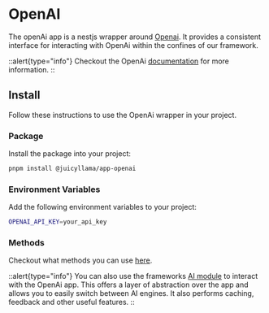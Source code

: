 # OpenAI

The openAi app is a nestjs wrapper around [Openai](https://openai.com). It provides a consistent interface for interacting with OpenAi within the confines of our framework.

::alert{type="info"}
Checkout the OpenAi [documentation](https://platform.openai.com/docs/introduction) for more information.
::

## Install

Follow these instructions to use the OpenAi wrapper in your project.

### Package

Install the package into your project:

```bash
pnpm install @juicyllama/app-openai
```

### Environment Variables

Add the following environment variables to your project:

```bash
OPENAI_API_KEY=your_api_key
```

### Methods

Checkout what methods you can use [here](/apps/openai/methods/readme).

::alert{type="info"}
You can also use the frameworks [AI module](/backend/ai/readme) to interact with the OpenAi app. This offers a layer of abstraction over the app and allows you to easily switch between AI engines. It also performs caching, feedback and other useful features.
::
